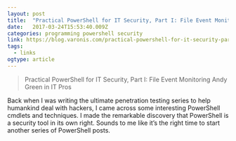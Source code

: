 ```yaml
---
layout: post 
title:  "Practical PowerShell for IT Security, Part I: File Event Monitoring" 
date:   2017-03-24T15:53:40.009Z 
categories: programming powershell security
link: https://blog.varonis.com/practical-powershell-for-it-security-part-i-file-event-monitoring/ 
tags:
  - links
ogtype: article 
---
```


> Practical PowerShell for IT Security, Part I: File Event Monitoring
 Andy Green in IT Pros
    

Back when I was writing the ultimate penetration testing series to help humankind deal with hackers, I came across some interesting PowerShell cmdlets and techniques. I made the remarkable discovery that PowerShell is a security tool in its own right. Sounds to me like it’s the right time to start another series of PowerShell posts.